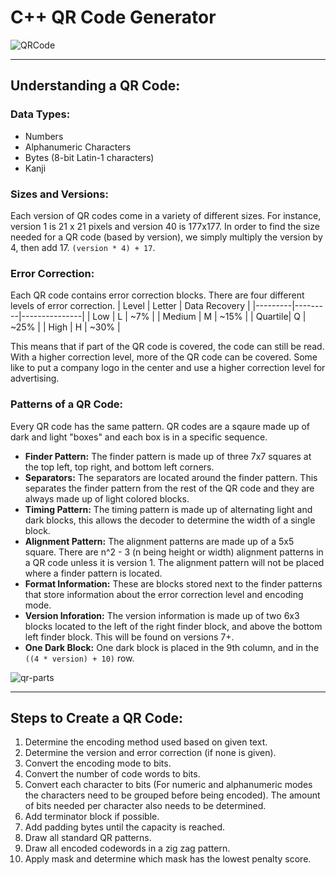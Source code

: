 # C++ QR Code Generator
![QRCode](https://github.com/SteveStoffer/QR-Generator/assets/59321074/58c71fc9-fb74-48a4-bb55-c8999772d1c5)

___
## Understanding a QR Code:

### Data Types:
- Numbers
- Alphanumeric Characters
- Bytes (8-bit Latin-1 characters)
- Kanji

### Sizes and Versions:
Each version of QR codes come in a variety of different sizes. For instance, version 1 is 21 x 21
pixels and version 40 is 177x177. In order to find the size needed for a QR code (based by
version), we simply multiply the version by 4, then add 17. `(version * 4) + 17`.

### Error Correction:
Each QR code contains error correction blocks. There are four different levels of error correction.
| Level   | Letter  | Data Recovery |
|---------|---------|---------------|
| Low     | L       | ~7%           |
| Medium  | M       | ~15%          |
| Quartile| Q       | ~25%          |
| High    | H       | ~30%          |

This means that if part of the QR code is covered, the code can still be read. With a higher
correction level, more of the QR code can be covered. Some like to put a company logo in the center
and use a higher correction level for advertising.

### Patterns of a QR Code:
Every QR code has the same pattern. QR codes are a sqaure made up of dark and light "boxes" and
each box is in a specific sequence.
- **Finder Pattern:** The finder pattern is made up of three 7x7 squares at the top left, top right,
 and bottom left corners.
- **Separators:** The separators are located around the finder pattern. This separates the finder 
pattern from the rest of the QR code and they are always made up of light colored blocks.
- **Timing Pattern:** The timing pattern is made up of alternating light and dark blocks, this 
allows the decoder to determine the width of a single block.
- **Alignment Pattern:** The alignment patterns are made up of a 5x5 square. There are n^2 - 3 
(n being height or width) alignment patterns in a QR code unless it is version 1. The alignment 
pattern will not be placed where a finder pattern is located.
- **Format Information:** These are blocks stored next to the finder patterns that store information 
about the error correction level and encoding mode.
- **Version Inforation:** The version information is made up of two 6x3 blocks located to the left 
of the right finder block, and above the bottom left finder block. This will be found on versions 7+.
- **One Dark Block:** One dark block is placed in the 9th column, and in the `((4 * version) + 10)` 
row.

![qr-parts](https://github.com/SteveStoffer/QR-Generator/assets/59321074/c62e385f-1699-4e0e-af26-94c8752b9ce2)
___
## Steps to Create a QR Code:
1. Determine the encoding method used based on given text.
2. Determine the version and error correction (if none is given).
3. Convert the encoding mode to bits.
4. Convert the number of code words to bits.
5. Convert each character to bits (For numeric and alphanumeric modes the characters need to be 
grouped before being encoded). The amount of bits needed per character also needs to be determined.
6. Add terminator block if possible.
7. Add padding bytes until the capacity is reached.
8. Draw all standard QR patterns.
9. Draw all encoded codewords in a zig zag pattern.
10. Apply mask and determine which mask has the lowest penalty score.
